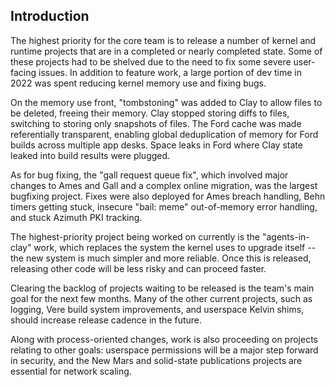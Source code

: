 ## Introduction

The highest priority for the core team is to release a number of kernel and runtime projects that are in a completed or nearly completed state.  Some of these projects had to be shelved due to the need to fix some severe user-facing issues.  In addition to feature work, a large portion of dev time in 2022 was spent reducing kernel memory use and fixing bugs.

On the memory use front, "tombstoning" was added to Clay to allow files to be deleted, freeing their memory.  Clay stopped storing diffs to files, switching to storing only snapshots of files.  The Ford cache was made referentially transparent, enabling global deduplication of memory for Ford builds across multiple app desks.  Space leaks in Ford where Clay state leaked into build results were plugged.

As for bug fixing, the "gall request queue fix", which involved major changes to Ames and Gall and a complex online migration, was the largest bugfixing project.  Fixes were also deployed for Ames breach handling, Behn timers getting stuck, insecure "bail: meme" out-of-memory error handling, and stuck Azimuth PKI tracking.

The highest-priority project being worked on currently is the "agents-in-clay" work, which replaces the system the kernel uses to upgrade itself -- the new system is much simpler and more reliable.  Once this is released, releasing other code will be less risky and can proceed faster.

Clearing the backlog of projects waiting to be released is the team's main goal for the next few months.  Many of the other current projects, such as logging, Vere build system improvements, and userspace Kelvin shims, should increase release cadence in the future.

Along with process-oriented changes, work is also proceeding on projects relating to other goals: userspace permissions will be a major step forward in security, and the New Mars and solid-state publications projects are essential for network scaling.
